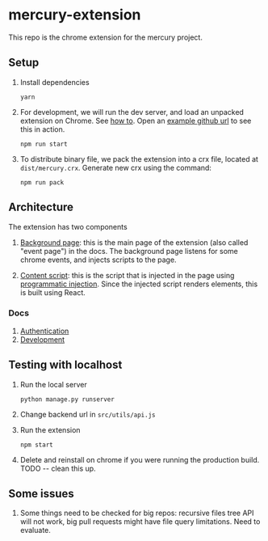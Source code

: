 # mercury-extension

This repo is the chrome extension for the mercury project.

## Setup

1. Install dependencies

   ```
   yarn
   ```

2. For development, we will run the dev server, and load an unpacked extension on Chrome. See [how to](https://developer.chrome.com/extensions/getstarted#unpacked). Open an [example github url](https://github.com/pallets/flask) to see this in action.

   ```
   npm run start
   ```

3. To distribute binary file, we pack the extension into a crx file, located at `dist/mercury.crx`. Generate new crx using the command:

   ```
   npm run pack
   ```

## Architecture

The extension has two components

1. [Background page](public/background.js): this is the main page of the extension (also called "event page") in the docs. The background page listens for some chrome events, and injects scripts to the page.

2. [Content script](src/index.js): this is the script that is injected in the page using [programmatic injection](https://developer.chrome.com/extensions/content_scripts#pi). Since the injected script renders elements, this is built using React.

### Docs

1. [Authentication](docs/AUTHENTICATION.md)
2. [Development](docs/DEVELOPMENT.md)

## Testing with localhost

1. Run the local server

   ```
   python manage.py runserver
   ```

2. Change backend url in `src/utils/api.js`

3. Run the extension

   ```
   npm start
   ```

4. Delete and reinstall on chrome if you were running the production build. TODO -- clean this up.

## Some issues

1. Some things need to be checked for big repos: recursive files tree API will not work, big pull requests might have file query limitations. Need to evaluate.
